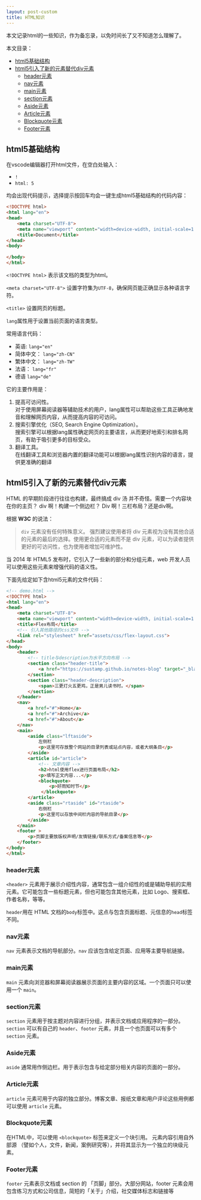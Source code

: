 ```yaml
---
layout: post-custom
title: HTML知识
---
```


本文记录html的一些知识，作为备忘录，以免时间长了又不知道怎么理解了。

本文目录：
- [html5基础结构](#html5基础结构)
- [html5引入了新的元素替代div元素](#html5引入了新的元素替代div元素)
  - [header元素](#header元素)
  - [nav元素](#nav元素)
  - [main元素](#main元素)
  - [section元素](#section元素)
  - [Aside元素](#aside元素)
  - [Article元素](#article元素)
  - [Blockquote元素](#blockquote元素)
  - [Footer元素](#footer元素)


## html5基础结构

在vscode编辑器打开html文件，在空白处输入：
-  `!` 
-  `html: 5` 

均会出现代码提示，选择提示按回车均会一键生成html5基础结构的代码内容：

```html
<!DOCTYPE html>
<html lang="en">
<head>
    <meta charset="UTF-8">
    <meta name="viewport" content="width=device-width, initial-scale=1.0">
    <title>Document</title>
</head>
<body>
    
</body>
</html>
```

`<!DOCTYPE html>` 表示该文档的类型为html。

`<meta charset="UTF-8">` 设置字符集为`UTF-8`，确保网页能正确显示各种语言字符。

`<title>` 设置网页的标题。

`lang`属性用于设置当前页面的语言类型。

常用语言代码：
- 英语: `lang="en"`
- 简体中文： `lang="zh-CN"`
- 繁体中文： `lang="zh-TW"`
- 法语： `lang="fr"`
- 德语 `lang="de"`

它的主要作用是：
1. ‌提高可访问性‌。  
   对于使用屏幕阅读器等辅助技术的用户，lang属性可以帮助这些工具正确地发音和理解网页内容，从而提高内容的可访问。
2. 搜索引擎优化（SEO, Search Engine Optimization）。  
   搜索引擎可以根据lang属性确定网页的主要语言，从而更好地索引和排名网页，有助于吸引更多的目标受众‌。
3. 翻译工具。  
   在线翻译工具和浏览器内置的翻译功能可以根据lang属性识别内容的语言，提供更准确的翻译‌

## html5引入了新的元素替代div元素

HTML 的早期阶段进行往往也构建，最终搞成 div 汤 并不奇怪。需要一个内容块在你的主页？ div 啊！构建一个侧边栏？ Div 啊！三栏布局？还是div啊。

根据 **W3C** 的说法：

>`div` 元素没有任何特殊意义。
>强烈建议使用者将 div 元素视为没有其他合适的元素的最后的选择。使用更合适的元素而不是 div 元素，可以为读者提供更好的可访问性，也为使用者增加可维护性。

当 2014 年 HTML5 发布时，它引入了一些新的部分和分组元素，web 开发人员可以使用这些元素来增强代码的语义性。

下面先给定如下含html5元素的文件代码：

```html
<!-- demo.html -->
<!DOCTYPE html>
<html lang="en">
<head>
    <meta charset="UTF-8">
    <meta name="viewport" content="width=device-width, initial-scale=1.0">
    <title>Flex布局</title>
    <!-- 引入其他路径的css文件 -->
    <link rel="stylesheet" href="assets/css/flex-layout.css">
</head>
<body>
    <header>
        <!-- title与description为水平方向布局 -->
        <section class="header-title">
            <a href="https://sustamp.github.io/notes-blog" target="_blank">云溪笔录</a>
        </section>
        <section class="header-description">
            <span>三更灯火五更鸡，正是男儿读书时。</span>
        </section>
    </header>
    <nav>
        <a href="#">Home</a>
        <a href="#">Archive</a>
        <a href="#">About</a>
    </nav>
    <main>
        <aside class="lftaside">
            左侧栏
            <p>这里可存放整个网站的目录列表或站点内容，或者大纲条目</p>
        </aside>
        <article id="article">
            <!-- 文章内容 -->
            <h2>html使用flex进行页面布局</h2>
            <p>填写正文内容...</p>
            <blockquote>
                <p>好雨知时节</p>
             </blockquote>
        </article>
        <aside class="rtaside" id="rtaside">
            右侧栏
            <p>这里可以存放中间栏内容的导航目录</p>
        </aside>
    </main>
    <footer >
        <p>页脚主要放版权声明/友情链接/联系方式/备案信息等</p>
    </footer>
</body>
</html>
```


### header元素
`<header>` 元素用于展示介绍性内容，通常包含一组介绍性的或是辅助导航的实用元素。它可能包含一些标题元素，但也可能包含其他元素，比如 Logo、搜索框、作者名称，等等。

`header`用在 HTML 文档的`body`标签中。这点与包含页面标题、元信息的`head`标签不同。

### nav元素
`nav` 元素表示文档的导航部分。`nav` 应该包含给定页面、应用等主要导航链接。

### main元素
`main` 元素向浏览器和屏幕阅读器展示页面的主要内容的区域。一个页面只可以使用一个 `main`。

### section元素
`section` 元素用于按主题对内容进行分组，并表示文档或应用程序的一部分。`section` 可以有自己的 `header`、`footer` 元素，并且一个也页面可以有多个 `section` 元素。

### Aside元素
`aside` 通常用作侧边栏。用于表示包含与给定部分相关内容的页面的一部分。

### Article元素
`article` 元素可用于内容的独立部分。博客文章、报纸文章和用户评论这些用例都可以使用 `article` 元素。

### Blockquote元素

在HTML中，可以使用 `<blockquote>` 标签来定义一个块引用。 元素内容引用自外部源 （譬如个人，文件，新闻，案例研究等），并将其显示为一个独立的块级元素。

### Footer元素
`footer` 元素表示文档或 section 的 「页脚」部分。大部分网站，footer 元素会用包含练习方式和公司信息，简短的「关于」介绍，社交媒体标志和链接等








